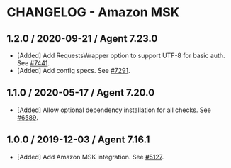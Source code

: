 # CHANGELOG - Amazon MSK

## 1.2.0 / 2020-09-21 / Agent 7.23.0

* [Added] Add RequestsWrapper option to support UTF-8 for basic auth. See [#7441](https://github.com/DataDog/integrations-core/pull/7441).
* [Added] Add config specs. See [#7291](https://github.com/DataDog/integrations-core/pull/7291).

## 1.1.0 / 2020-05-17 / Agent 7.20.0

* [Added] Allow optional dependency installation for all checks. See [#6589](https://github.com/DataDog/integrations-core/pull/6589).

## 1.0.0 / 2019-12-03 / Agent 7.16.1

* [Added] Add Amazon MSK integration. See [#5127](https://github.com/DataDog/integrations-core/pull/5127).

